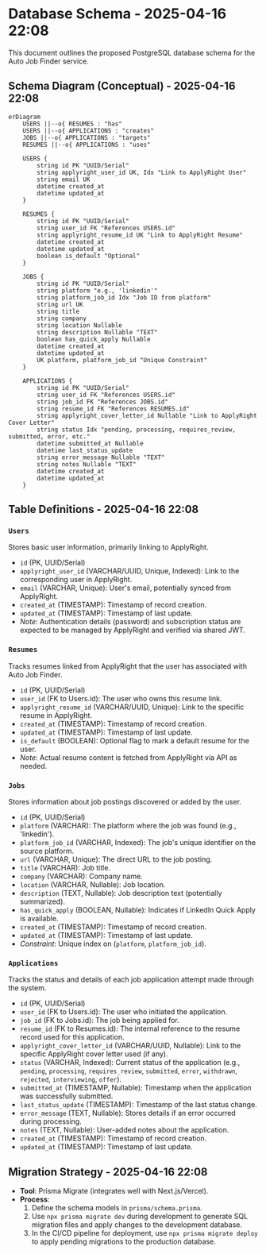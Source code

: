 # Database Schema - 2025-04-16 22:08

This document outlines the proposed PostgreSQL database schema for the Auto Job Finder service.

## Schema Diagram (Conceptual) - 2025-04-16 22:08

```mermaid
erDiagram
    USERS ||--o{ RESUMES : "has"
    USERS ||--o{ APPLICATIONS : "creates"
    JOBS ||--o{ APPLICATIONS : "targets"
    RESUMES ||--o{ APPLICATIONS : "uses"

    USERS {
        string id PK "UUID/Serial"
        string applyright_user_id UK, Idx "Link to ApplyRight User"
        string email UK
        datetime created_at
        datetime updated_at
    }

    RESUMES {
        string id PK "UUID/Serial"
        string user_id FK "References USERS.id"
        string applyright_resume_id UK "Link to ApplyRight Resume"
        datetime created_at
        datetime updated_at
        boolean is_default "Optional"
    }

    JOBS {
        string id PK "UUID/Serial"
        string platform "e.g., 'linkedin'"
        string platform_job_id Idx "Job ID from platform"
        string url UK
        string title
        string company
        string location Nullable
        string description Nullable "TEXT"
        boolean has_quick_apply Nullable
        datetime created_at
        datetime updated_at
        UK platform, platform_job_id "Unique Constraint"
    }

    APPLICATIONS {
        string id PK "UUID/Serial"
        string user_id FK "References USERS.id"
        string job_id FK "References JOBS.id"
        string resume_id FK "References RESUMES.id"
        string applyright_cover_letter_id Nullable "Link to ApplyRight Cover Letter"
        string status Idx "pending, processing, requires_review, submitted, error, etc."
        datetime submitted_at Nullable
        datetime last_status_update
        string error_message Nullable "TEXT"
        string notes Nullable "TEXT"
        datetime created_at
        datetime updated_at
    }
```

## Table Definitions - 2025-04-16 22:08

### `Users`

Stores basic user information, primarily linking to ApplyRight.

- `id` (PK, UUID/Serial)
- `applyright_user_id` (VARCHAR/UUID, Unique, Indexed): Link to the corresponding user in ApplyRight.
- `email` (VARCHAR, Unique): User's email, potentially synced from ApplyRight.
- `created_at` (TIMESTAMP): Timestamp of record creation.
- `updated_at` (TIMESTAMP): Timestamp of last update.
- _Note_: Authentication details (password) and subscription status are expected to be managed by ApplyRight and verified via shared JWT.

### `Resumes`

Tracks resumes linked from ApplyRight that the user has associated with Auto Job Finder.

- `id` (PK, UUID/Serial)
- `user_id` (FK to Users.id): The user who owns this resume link.
- `applyright_resume_id` (VARCHAR/UUID, Unique): Link to the specific resume in ApplyRight.
- `created_at` (TIMESTAMP): Timestamp of record creation.
- `updated_at` (TIMESTAMP): Timestamp of last update.
- `is_default` (BOOLEAN): Optional flag to mark a default resume for the user.
- _Note_: Actual resume content is fetched from ApplyRight via API as needed.

### `Jobs`

Stores information about job postings discovered or added by the user.

- `id` (PK, UUID/Serial)
- `platform` (VARCHAR): The platform where the job was found (e.g., 'linkedin').
- `platform_job_id` (VARCHAR, Indexed): The job's unique identifier on the source platform.
- `url` (VARCHAR, Unique): The direct URL to the job posting.
- `title` (VARCHAR): Job title.
- `company` (VARCHAR): Company name.
- `location` (VARCHAR, Nullable): Job location.
- `description` (TEXT, Nullable): Job description text (potentially summarized).
- `has_quick_apply` (BOOLEAN, Nullable): Indicates if LinkedIn Quick Apply is available.
- `created_at` (TIMESTAMP): Timestamp of record creation.
- `updated_at` (TIMESTAMP): Timestamp of last update.
- _Constraint_: Unique index on (`platform`, `platform_job_id`).

### `Applications`

Tracks the status and details of each job application attempt made through the system.

- `id` (PK, UUID/Serial)
- `user_id` (FK to Users.id): The user who initiated the application.
- `job_id` (FK to Jobs.id): The job being applied for.
- `resume_id` (FK to Resumes.id): The internal reference to the resume record used for this application.
- `applyright_cover_letter_id` (VARCHAR/UUID, Nullable): Link to the specific ApplyRight cover letter used (if any).
- `status` (VARCHAR, Indexed): Current status of the application (e.g., `pending`, `processing`, `requires_review`, `submitted`, `error`, `withdrawn`, `rejected`, `interviewing`, `offer`).
- `submitted_at` (TIMESTAMP, Nullable): Timestamp when the application was successfully submitted.
- `last_status_update` (TIMESTAMP): Timestamp of the last status change.
- `error_message` (TEXT, Nullable): Stores details if an error occurred during processing.
- `notes` (TEXT, Nullable): User-added notes about the application.
- `created_at` (TIMESTAMP): Timestamp of record creation.
- `updated_at` (TIMESTAMP): Timestamp of last update.

## Migration Strategy - 2025-04-16 22:08

- **Tool**: Prisma Migrate (integrates well with Next.js/Vercel).
- **Process**:
  1.  Define the schema models in `prisma/schema.prisma`.
  2.  Use `npx prisma migrate dev` during development to generate SQL migration files and apply changes to the development database.
  3.  In the CI/CD pipeline for deployment, use `npx prisma migrate deploy` to apply pending migrations to the production database.
